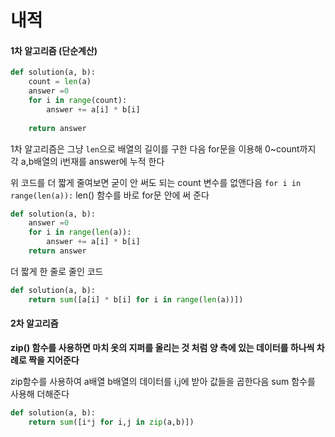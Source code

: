 # 내적 

#### 1차 알고리즘 (단순계산)

```py
def solution(a, b):
    count = len(a)
    answer =0 
    for i in range(count):
        answer += a[i] * b[i]
        
    return answer
```

1차 알고리즘은 그냥 `len`으로 배열의 길이를 구한 다음 for문을 이용해 0~count까지 각 a,b배열의 i번재를 answer에 누적 한다 

위 코드를 더 짧게 줄여보면 굳이 안 써도 되는 count 변수를 없앤다음 `for i in range(len(a)):` len() 함수를 바로 for문 안에 써 준다

```py
def solution(a, b):
    answer =0 
    for i in range(len(a)):
        answer += a[i] * b[i]
    return answer
```

더 짧게 한 줄로 줄인 코드 
```py
def solution(a, b):
    return sum([a[i] * b[i] for i in range(len(a))])
``` 

#### 2차 알고리즘 

**zip() 함수를 사용하면 마치 옷의 지퍼를 올리는 것 처럼 양 측에 있는 데이터를 하나씩 차례로 짝을 지어준다**

zip함수를 사용하여 a배열 b배열의 데이터를 i,j에 받아 값들을 곱한다음 sum 함수를 사용해 더해준다 

```py
def solution(a, b):
    return sum([i*j for i,j in zip(a,b)])
```
